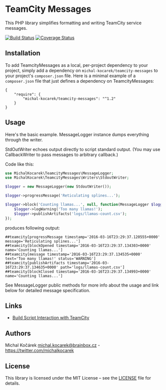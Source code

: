 # TeamCity Messages

This PHP library simplifies formatting and writing TeamCity service messages.

[![Build Status](https://travis-ci.org/michal-kocarek/teamcity-messages.svg?branch=master)](https://travis-ci.org/michal-kocarek/teamcity-messages)
[![Coverage Status](https://coveralls.io/repos/github/michal-kocarek/teamcity-messages/badge.svg?branch=master)](https://coveralls.io/github/michal-kocarek/teamcity-messages?branch=master)

## Installation

To add TeamcityMessages as a local, per-project dependency to your project, simply add a dependency on `michal-kocarek/teamcity-messages` to your project's `composer.json` file.
Here is a minimal example of a `composer.json` file that just defines a dependency on TeamcityMessages:

    {
        "require": {
            "michal-kocarek/teamcity-messages": "^1.2"
        }
    }


## Usage

Here's the basic example. MessageLogger instance dumps everything through the writer.

StdOutWriter echoes output directly to script standard output. (You may use CallbackWriter to pass messages
to arbitrary callback.)

Code like this:

```php
use MichalKocarek\TeamcityMessages\MessageLogger;
use MichalKocarek\TeamcityMessages\Writers\StdoutWriter;

$logger = new MessageLogger(new StdoutWriter());

$logger->progressMessage('Reticulating splines...');

$logger->block('Counting llamas...', null, function(MessageLogger $logger) {
    $logger->logWarning('Too many llamas!');
    $logger->publishArtifacts('logs/llamas-count.csv');
});
```

produces following output:

```
##teamcity[progressMessage timestamp='2016-03-16T23:29:37.120555+0000' message='Reticulating splines...']
##teamcity[blockOpened timestamp='2016-03-16T23:29:37.134303+0000' name='Counting llamas...']
##teamcity[message timestamp='2016-03-16T23:29:37.134535+0000' text='Too many llamas!' status='WARNING']
##teamcity[publishArtifacts timestamp='2016-03-16T23:29:37.134635+0000' path='logs/llamas-count.csv']
##teamcity[blockClosed timestamp='2016-03-16T23:29:37.134993+0000' name='Counting llamas...']
```

See MessageLogger public methods for more info about the usage and link below for detailed message specification.

## Links

* [Build Script Interaction with TeamCity](https://confluence.jetbrains.com/display/TCD9/Build+Script+Interaction+with+TeamCity)

## Authors

Michal Kočárek <michal.kocarek@brainbox.cz> - <https://twitter.com/michalkocarek>

## License

This library is licensed under the MIT License – see the [LICENSE](LICENSE.txt) file for details.
